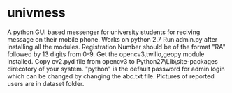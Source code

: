 # univmess
A python GUI based messenger for university students for reciving message on their mobile phone.
Works on python 2.7
Run admin.py after installing all the modules.
Registration Number should be of the format "RA" followed by 13 digits from 0-9.
Get the opencv3,twilio,geopy module installed.
Copy cv2.pyd file from opencv3 to Python27\Lib\site-packages direcotory of your system.
"python" is the default password for admin login which can be changed by changing the abc.txt file.
Pictures of reported users are in dataset folder.

